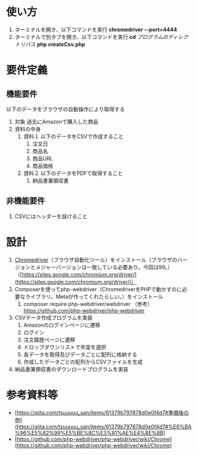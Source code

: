 # 使い方
1. ターミナルを開き、以下コマンドを実行
**chromedriver --port=4444**
2. ターミナルで別タブを開き、以下コマンドを実行
**cd** *プログラムのディレクトリパス*
**php createCsv.php**

# 要件定義
## 機能要件
以下のデータをブラウザの自動操作により取得する
1. 対象
    過去にAmazonで購入した商品
2. 資料の中身
    1. 資料１
        以下のデータをCSVで作成すること
        1. 注文日
        2. 商品名
        3. 商品URL
        4. 商品価格
    2. 資料２
        以下のデータをPDFで取得すること
        1. 納品書兼領収書
## 非機能要件
1. CSVにはヘッダーを設けること
# 設計
1. [Chromedriver](https://sites.google.com/a/chromium.org/chromedriver/downloads)（ブラウザ自動化ツール）をインストール（ブラウザのバージョンとメジャーバージョンは一致している必要あり。今回は99。）（[https://sites.google.com/chromium.org/driver/](https://sites.google.com/chromium.org/driver/)）
2. Composerを使ってphp-webdriver（ChromedriverをPHPで動かすのに必要なライブラリ。Metaが作ってくれたらしい。）をインストール
    1. composer require php-webdriver/webdriver
    （参考）https://github.com/php-webdriver/php-webdriver
3. CSVデータ作成プログラムを実装
    1. Amazonのログインページに遷移
    2. ログイン
    3. 注文履歴ページに遷移
    4. ドロップダウンリストで年度を選択
    5. 各データを取得及びデータごとに配列に格納する
    6. 作成したデータごとの配列からCSVファイルを生成
4. 納品書兼領収書のダウンロードプログラムを実装
# 参考資料等
- [https://qiita.com/tsuuuuu_san/items/61379b797878d0e0f4d7#準備後の例](https://qiita.com/tsuuuuu_san/items/61379b797878d0e0f4d7#%E6%BA%96%E5%82%99%E5%BE%8C%E3%81%AE%E4%BE%8B)
- [https://github.com/php-webdriver/php-webdriver/wiki/Chrome](https://github.com/php-webdriver/php-webdriver/wiki/Chrome)